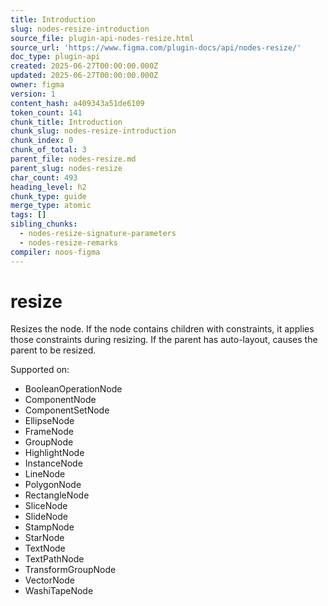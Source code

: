 ```yaml
---
title: Introduction
slug: nodes-resize-introduction
source_file: plugin-api-nodes-resize.html
source_url: 'https://www.figma.com/plugin-docs/api/nodes-resize/'
doc_type: plugin-api
created: 2025-06-27T00:00:00.000Z
updated: 2025-06-27T00:00:00.000Z
owner: figma
version: 1
content_hash: a409343a51de6109
token_count: 141
chunk_title: Introduction
chunk_slug: nodes-resize-introduction
chunk_index: 0
chunk_of_total: 3
parent_file: nodes-resize.md
parent_slug: nodes-resize
char_count: 493
heading_level: h2
chunk_type: guide
merge_type: atomic
tags: []
sibling_chunks:
  - nodes-resize-signature-parameters
  - nodes-resize-remarks
compiler: noos-figma
---
```


# resize

Resizes the node. If the node contains children with constraints, it applies those constraints during resizing. If the parent has auto-layout, causes the parent to be resized.

 Supported on:

- BooleanOperationNode
- ComponentNode
- ComponentSetNode
- EllipseNode
- FrameNode
- GroupNode
- HighlightNode
- InstanceNode
- LineNode
- PolygonNode
- RectangleNode
- SliceNode
- SlideNode
- StampNode
- StarNode
- TextNode
- TextPathNode
- TransformGroupNode
- VectorNode
- WashiTapeNode
